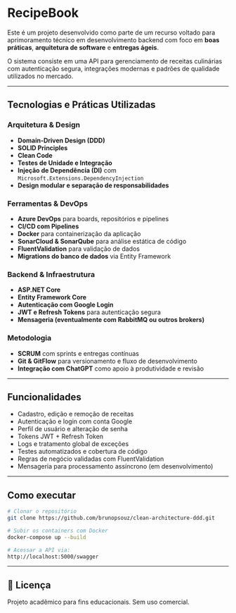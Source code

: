# RecipeBook 

Este é um projeto desenvolvido como parte de um recurso voltado para aprimoramento técnico em desenvolvimento backend com foco em **boas práticas**, **arquitetura de software** e **entregas ágeis**.

O sistema consiste em uma API para gerenciamento de receitas culinárias com autenticação segura, integrações modernas e padrões de qualidade utilizados no mercado.

---

## Tecnologias e Práticas Utilizadas

### Arquitetura & Design
- **Domain-Driven Design (DDD)**
- **SOLID Principles**
- **Clean Code**
- **Testes de Unidade e Integração**
- **Injeção de Dependência (DI)** com `Microsoft.Extensions.DependencyInjection`
- **Design modular e separação de responsabilidades**

###  Ferramentas & DevOps
- **Azure DevOps** para boards, repositórios e pipelines
- **CI/CD com Pipelines**
- **Docker** para containerização da aplicação
- **SonarCloud & SonarQube** para análise estática de código
- **FluentValidation** para validação de dados
- **Migrations do banco de dados** via Entity Framework

### Backend & Infraestrutura
- **ASP.NET Core**
- **Entity Framework Core**
- **Autenticação com Google Login**
- **JWT e Refresh Tokens** para autenticação segura
- **Mensageria (eventualmente com RabbitMQ ou outros brokers)**

### Metodologia
- **SCRUM** com sprints e entregas contínuas
- **Git & GitFlow** para versionamento e fluxo de desenvolvimento
- **Integração com ChatGPT** como apoio à produtividade e revisão

---

## Funcionalidades

- Cadastro, edição e remoção de receitas
- Autenticação e login com conta Google
- Perfil de usuário e alteração de senha
- Tokens JWT + Refresh Token
- Logs e tratamento global de exceções
- Testes automatizados e cobertura de código
- Regras de negócio validadas com FluentValidation
- Mensageria para processamento assíncrono (em desenvolvimento)

---

## Como executar

```bash
# Clonar o repositório
git clone https://github.com/brunopsouz/clean-architecture-ddd.git

# Subir os containers com Docker
docker-compose up --build

# Acessar a API via:
http://localhost:5000/swagger
```
---

## 📄 Licença
Projeto acadêmico para fins educacionais. Sem uso comercial.
